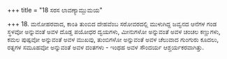 +++
title = "18 ಸರಸ ಲಾವಣ್ಯಾಮ್ಬುಮಯ"

+++
18. ಮನೋಹರವಾದ, ಕಾಂತಿ ತುಂಬಿದ ದೇಹವೆಂಬ ಸರೋವರದಲ್ಲಿ ಮುಳುಗಿದ್ದ ಜವ್ವನದ ಆನೆಗಳ ಗಂಡ ಸ್ಥಳವೋ ಅನ್ನುವಂತೆ ಅವಳ ದೊಡ್ಡ ಪಯೋಧರ ದ್ವಯಗಳು, ಮೀನುಗಳೋ ಅನ್ನುವಂತೆ ಅವಳ ಚಂಚಲ ಕಣ್ಣುಗಳು, ಕಮಲ ಪುಷ್ಪವೋ ಅನ್ನುವಂತೆ ಅವಳ ಮುಖವು, ತುಂಬಿಗಳೋ ಅನ್ನುವಂತೆ ಅವಳ ಚೆಲುವಾದ ಗುಂಗುರು ಕೂದಲು, ರತ್ನಗಳ ಸಮೂಹವೋ ಅನ್ನುವಂತೆ ಅವಳ ದಂತಗಳು - ಇಂಥಹ ಅವಳ ಸೌಂದರ್ಯ ಆಶ್ಚರ್ಯಕರವಾಗಿತ್ತು.